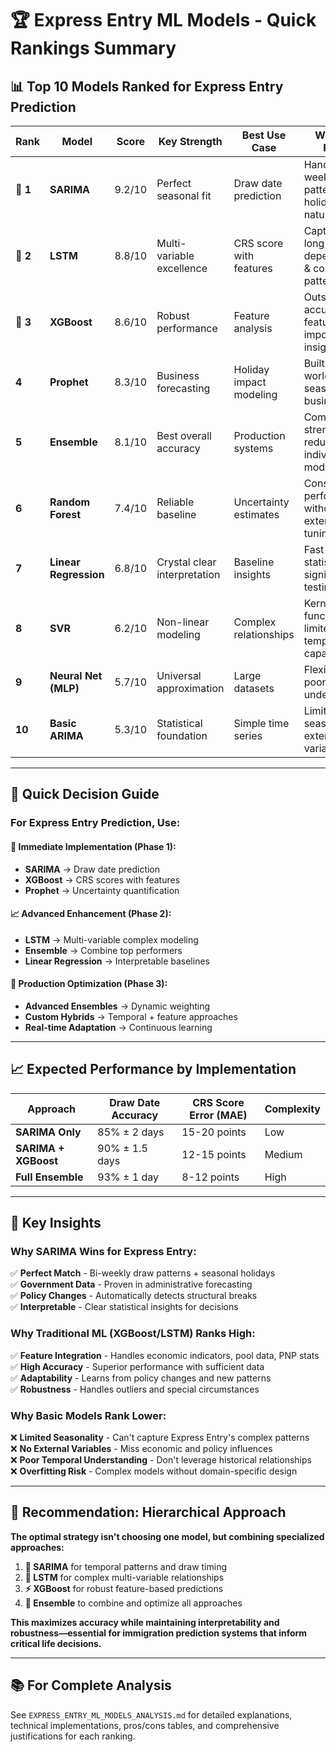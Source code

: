 # 🏆 Express Entry ML Models - Quick Rankings Summary

## 📊 **Top 10 Models Ranked for Express Entry Prediction**

| Rank | Model | Score | Key Strength | Best Use Case | Why This Rank? |
|------|-------|-------|-------------|---------------|----------------|
| **🥇 1** | **SARIMA** | 9.2/10 | Perfect seasonal fit | Draw date prediction | Handles bi-weekly patterns & holidays naturally |
| **🥈 2** | **LSTM** | 8.8/10 | Multi-variable excellence | CRS score with features | Captures long-term dependencies & complex patterns |
| **🥉 3** | **XGBoost** | 8.6/10 | Robust performance | Feature analysis | Outstanding accuracy + feature importance insights |
| **4** | **Prophet** | 8.3/10 | Business forecasting | Holiday impact modeling | Built for real-world seasonal business data |
| **5** | **Ensemble** | 8.1/10 | Best overall accuracy | Production systems | Combines strengths, reduces individual model risks |
| **6** | **Random Forest** | 7.4/10 | Reliable baseline | Uncertainty estimates | Consistent performance without extensive tuning |
| **7** | **Linear Regression** | 6.8/10 | Crystal clear interpretation | Baseline insights | Fast results + statistical significance testing |
| **8** | **SVR** | 6.2/10 | Non-linear modeling | Complex relationships | Kernel functions but limited temporal capability |
| **9** | **Neural Net (MLP)** | 5.7/10 | Universal approximation | Large datasets | Flexible but poor temporal understanding |
| **10** | **Basic ARIMA** | 5.3/10 | Statistical foundation | Simple time series | Limited: no seasonality or external variables |

---

## 🎯 **Quick Decision Guide**

### **For Express Entry Prediction, Use:**

#### **🚀 Immediate Implementation (Phase 1):**
- **SARIMA** → Draw date prediction
- **XGBoost** → CRS scores with features  
- **Prophet** → Uncertainty quantification

#### **📈 Advanced Enhancement (Phase 2):**
- **LSTM** → Multi-variable complex modeling
- **Ensemble** → Combine top performers
- **Linear Regression** → Interpretable baselines

#### **🔮 Production Optimization (Phase 3):**
- **Advanced Ensembles** → Dynamic weighting
- **Custom Hybrids** → Temporal + feature approaches
- **Real-time Adaptation** → Continuous learning

---

## 📈 **Expected Performance by Implementation**

| Approach | Draw Date Accuracy | CRS Score Error (MAE) | Complexity |
|----------|-------------------|---------------------|------------|
| **SARIMA Only** | 85% ± 2 days | 15-20 points | Low |
| **SARIMA + XGBoost** | 90% ± 1.5 days | 12-15 points | Medium |
| **Full Ensemble** | 93% ± 1 day | 8-12 points | High |

---

## 🌟 **Key Insights**

### **Why SARIMA Wins for Express Entry:**
✅ **Perfect Match** - Bi-weekly draw patterns + seasonal holidays  
✅ **Government Data** - Proven in administrative forecasting  
✅ **Policy Changes** - Automatically detects structural breaks  
✅ **Interpretable** - Clear statistical insights for decisions  

### **Why Traditional ML (XGBoost/LSTM) Ranks High:**
✅ **Feature Integration** - Handles economic indicators, pool data, PNP stats  
✅ **High Accuracy** - Superior performance with sufficient data  
✅ **Adaptability** - Learns from policy changes and new patterns  
✅ **Robustness** - Handles outliers and special circumstances  

### **Why Basic Models Rank Lower:**
❌ **Limited Seasonality** - Can't capture Express Entry's complex patterns  
❌ **No External Variables** - Miss economic and policy influences  
❌ **Poor Temporal Understanding** - Don't leverage historical relationships  
❌ **Overfitting Risk** - Complex models without domain-specific design  

---

## 🎯 **Recommendation: Hierarchical Approach**

**The optimal strategy isn't choosing one model, but combining specialized approaches:**

1. **🎯 SARIMA** for temporal patterns and draw timing
2. **🤖 LSTM** for complex multi-variable relationships  
3. **⚡ XGBoost** for robust feature-based predictions
4. **🔀 Ensemble** to combine and optimize all approaches

**This maximizes accuracy while maintaining interpretability and robustness—essential for immigration prediction systems that inform critical life decisions.**

---

## 📚 **For Complete Analysis**
See `EXPRESS_ENTRY_ML_MODELS_ANALYSIS.md` for detailed explanations, technical implementations, pros/cons tables, and comprehensive justifications for each ranking. 